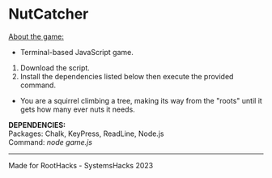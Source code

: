 # NutCatcher
<ins>About the game:</ins>
<br>
- Terminal-based JavaScript game. <br>
1. Download the script. 
2. Install the dependencies listed below then execute the provided command.
- You are a squirrel climbing a tree, making its way from the "roots" until it gets how many ever nuts it needs.

<b>DEPENDENCIES:</b>
<br>
Packages: Chalk, KeyPress, ReadLine, Node.js <br>
Command: <i>node game.js</i>

---

Made for RootHacks - SystemsHacks 2023
